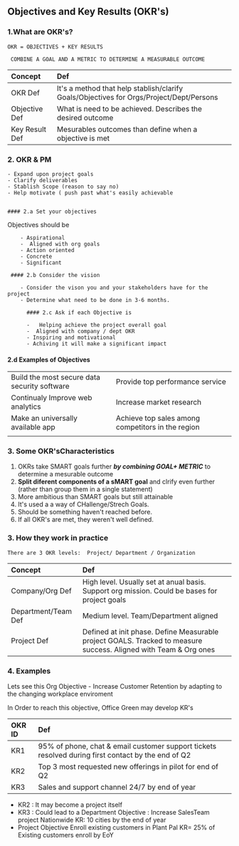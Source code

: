 ## Objectives and Key Results (OKR's)

### 1.What are OKR's?

`` OKR = OBJECTIVES + KEY RESULTS ``

`` COMBINE A GOAL AND A METRIC TO DETERMINE A MEASURABLE OUTCOME``


| Concept |  Def |
| :--- |:---- |
| OKR Def | It's a method  that help stablish/clarify Goals/Objectives for Orgs/Project/Dept/Persons |
| Objective Def | What is need to be achieved. Describes the desired outcome |
| Key Result Def | Mesurables outcomes than define when a objective is met |


### 2. OKR & PM

    - Expand upon project goals
    - Clarify deliverables
    - Stablish Scope (reason to say no)
    - Help motivate ( push past what's easily achievable
    
    
    #### 2.a Set your objectives
   
   Objectives should be
   
        - Aspirational
        -  Aligned with org goals
        - Action oriented
        - Concrete
        - Significant
    
     #### 2.b Consider the vision
     
        - Consider the vison you and your stakeholders have for the project
        - Determine what need to be done in 3-6 months.
     
          #### 2.c Ask if each Objective is
          
          -   Helping achieve the project overall goal
          -  Aligned with company / dept OKR
          - Inspiring and motivational
          - Achiving it will make a significant impact
          
          
     
     
   #### 2.d Examples of Objectives
     
|     |    |
|--- | --- |
   | Build the most secure data security software  |  Provide top performance service  |
   |  Continualy Improve web analytics | Increase market research 
   | Make an universally available app | Achieve top sales among competitors in the region |
  |  |  |   
   
   
### 3. Some OKR'sCharacteristics

1. OKRs take SMART goals further ***by combining GOAL+ METRIC*** to determine a mesurable outcome
2. **Split diferent components of a sMART goal** and clrify even further (rather than group them in a single statement)
3.  More ambitious than SMART goals but still attainable
4.  It's used a a way of CHallenge/Strech Goals.
5.  Should be something haven't reached before.
6.  If all OKR's are met, they weren't well defined.

### 3. How they work in practice

`` There are 3 OKR levels:  Project/ Department / Organization ``

| Concept |  Def |
| :--- |:---- |
| Company/Org Def | High level. Usually set at anual basis. Support org mission. Could be bases for project goals |
| Department/Team Def | Medium level. Team/Department aligned |
| Project  Def | Defined at init phase. Define Measurable project GOALS. Tracked to measure success. Aligned with Team & Org ones |


### 4. Examples

Lets see this Org Objective
    -  Increase Customer Retention by adapting to the changing workplace enviroment

In Order to reach this objective, Office Green may develop KR's

| OKR ID |  Def |
| :--- |:---- |
| KR1 | 95% of phone, chat & email customer support tickets resolved during first contact by the end of Q2 |
| KR2 | Top 3 most requested new offerings in pilot for end of Q2 |
| KR3 | Sales and support channel 24/7 by end of year|

- KR2 : It may become a project itself
- KR3 : Could lead to a Department Objective : Increase SalesTeam project Nationwide KR: 10 cities by the end of year
- Project Objective Enroll existing customers in Plant Pal KR= 25% of Existing customers enroll by EoY
